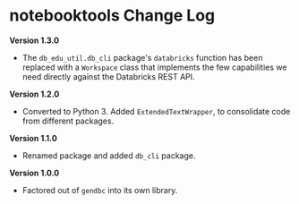 # notebooktools Change Log

**Version 1.3.0**

- The `db_edu_util.db_cli` package's `databricks` function has been replaced
  with a `Workspace` class that implements the few capabilities we need
  directly against the Databricks REST API.

**Version 1.2.0**

- Converted to Python 3. Added `ExtendedTextWrapper`, to consolidate code
  from different packages.

**Version 1.1.0**

- Renamed package and added `db_cli` package.

**Version 1.0.0**

- Factored out of `gendbc` into its own library.
